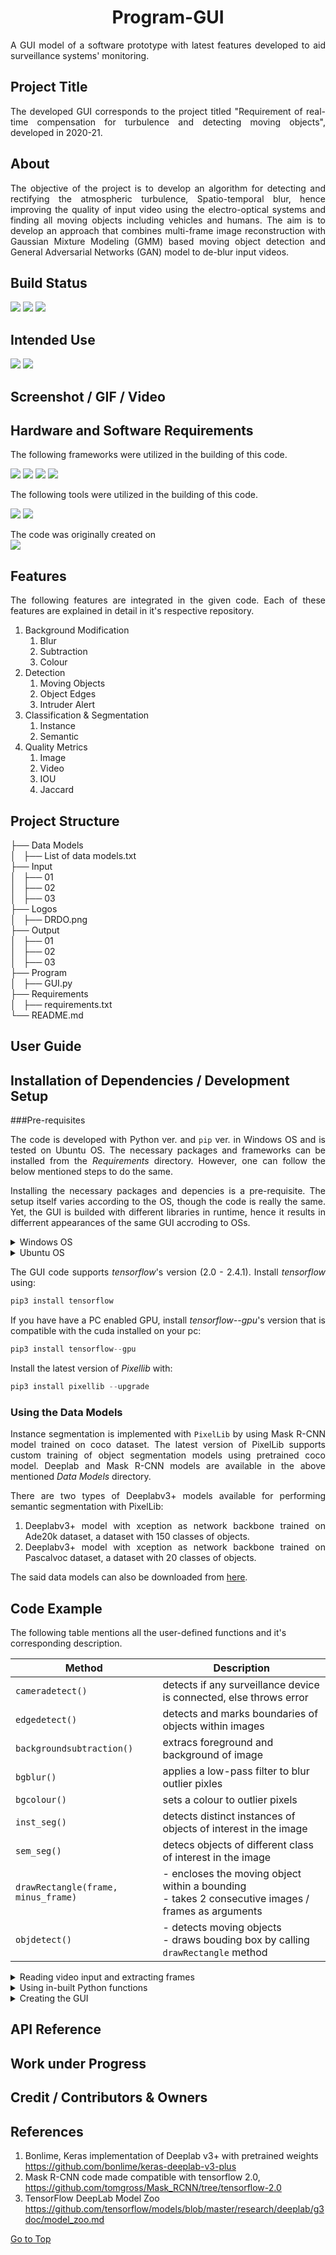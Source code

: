 <h1 align="center"><a name="section_name">Program-GUI</a></h1>

<div align="justify">
A GUI model of a software prototype with latest features developed to aid surveillance systems' monitoring.
</div>

## Project Title
<div align="justify">
The developed GUI corresponds to the project titled "Requirement of real-time compensation for turbulence and detecting moving objects", developed in 2020-21.
</div>

## About
<div align="justify">
The objective of the project is to develop an algorithm for detecting and rectifying the  atmospheric turbulence, Spatio-temporal blur, hence improving the quality of input video  using the electro-optical systems and finding all moving objects including vehicles and  humans. The aim is to develop an approach that combines multi-frame image reconstruction  with Gaussian Mixture Modeling (GMM) based moving object detection and General  Adversarial Networks (GAN) model to de-blur input videos. 
</div>

## Build Status

<img src="https://img.shields.io/badge/build-passing-brightgreen"/> <img src="https://img.shields.io/badge/code-latest-orange"/> <img src="https://img.shields.io/badge/langugage-python-blue"/>


## Intended Use

<img src="https://img.shields.io/badge/Windows-0078D6?style=for-the-badge&logo=windows&logoColor=white"/> <img src="https://img.shields.io/badge/Ubuntu-E95420?style=for-the-badge&logo=ubuntu&logoColor=white"/>


## Screenshot / GIF / Video

## Hardware and Software Requirements

<div align="justify">
The following frameworks were utilized in the building of this code.
</div>


<img src="https://img.shields.io/badge/OpenCV-27338e?style=for-the-badge&logo=OpenCV&logoColor=white"/> <img src="https://img.shields.io/badge/TensorFlow-FF6F00?style=for-the-badge&logo=tensorflow&logoColor=white"/> <img src="https://img.shields.io/badge/NumPy-013243?style=for-the-badge&logo=numpy&logoColor=white"/> <img src="https://img.shields.io/badge/SciPy-8CAAE6?style=for-the-badge&logo=scipy&logoColor=white"/>


<div align="justify">
The following tools were utilized in the building of this code.
</div>


<img src="https://img.shields.io/badge/Visual_Studio_Code-0078D4?style=for-the-badge&logo=visual%20studio%20code&logoColor=white"/> <img src="https://img.shields.io/badge/Jupyter-F37626.svg?&style=for-the-badge&logo=Jupyter&logoColor=white"/>


<div align="justify">
The code was originally created on
</div>


<img src="https://img.shields.io/badge/NVIDIA-GTX1650-76B900?style=for-the-badge&logo=nvidia&logoColor=white"/>


## Features
<div align="justify">
The following features are integrated in the given code. Each of these features are explained in detail in it's respective repository.
</div>

1. Background Modification
   1. Blur
   2. Subtraction
   3. Colour
2. Detection
   1. Moving Objects
   2. Object Edges
   3. Intruder Alert
3. Classification & Segmentation
   1. Instance
   2. Semantic
4. Quality Metrics
   1. Image
   2. Video
   3. IOU
   4. Jaccard




## Project Structure

├── Data Models<br>
│   ├── List of data models.txt<br>
├── Input<br>
│   ├── 01<br>
│   ├── 02<br>
│   ├── 03<br>
├── Logos<br>
│   ├── DRDO.png<br>
├── Output<br>
│   ├── 01<br>
│   ├── 02<br>
│   ├── 03<br>
├── Program<br>
│   ├── GUI.py<br>
├── Requirements<br>
│   ├── requirements.txt<br>
└── README.md<br>

## User Guide


## Installation of Dependencies / Development Setup

###Pre-requisites


<div align="justify">

The code is developed with Python ver. and `pip` ver. in Windows OS and is tested on Ubuntu OS. The necessary packages and frameworks can be installed from the *Requirements* directory.  However, one can follow the below mentioned steps to do the same.


Installing the necessary packages and depencies is a pre-requisite.  The setup itself varies according to the OS, though the code is really the same.  Yet, the GUI is builded with different libraries in runtime, hence it results in differrent appearances of the same GUI accroding to OSs.



<details>
<summary>Windows OS</summary>

```Python
pip install tk
```

```Python
python3 -m pip install cffi
```

```Python
python3 -m pip install --upgrade pip
python3 -m pip install --upgrade Pillow
```

```Python
pip install opencv-python
```

</details>


<details>
<summary>Ubuntu OS</summary>

```Python
apt-get install python-tk 
sudo apt-get install python-setuptools
```

```Python
sudo apt-get install -y python-cffi
```

```Python
python3 -m pip install --upgrade pip
python3 -m pip install --upgrade Pillow
```

```Python
sudo apt-get install python3-opencv
```


</details>


The GUI code supports *tensorflow*'s version (2.0 - 2.4.1). Install *tensorflow* using:

```Python
pip3 install tensorflow
```

If you have have a PC enabled GPU, install *tensorflow--gpu*'s version that is compatible with the cuda installed on your pc:


```Python
pip3 install tensorflow--gpu
```


Install the latest version of *Pixellib* with:

```Python
pip3 install pixellib --upgrade
```
</div>


### Using the Data Models


<div align="justify">

Instance segmentation is implemented with `PixelLib` by using Mask R-CNN model trained on coco dataset. The latest version of PixelLib supports custom training of object segmentation models using pretrained coco model.  Deeplab and Mask R-CNN models are available in the above mentioned *Data Models* directory. 

There are two types of Deeplabv3+ models available for performing semantic segmentation with PixelLib:

1. Deeplabv3+ model with xception as network backbone trained on Ade20k dataset, a dataset with 150 classes of objects.
2. Deeplabv3+ model with xception as network backbone trained on Pascalvoc dataset, a dataset with 20 classes of objects. 


The said data models can also be downloaded from [here](https://drive.google.com/drive/folders/1jtSFQN3W6_tkF5QVUYto5slp_wvntIQO?usp=sharing).

</div>

## Code Example

The following table mentions all the user-defined functions and it's corresponding description.

| Method                  | Description                                                                                            |
| ------------------------- | ------------------------------------------------------------------------------------------------------ |
| `cameradetect()`          | detects if any surveillance device is connected, else throws error                                     |
| `edgedetect()`            | detects and marks boundaries of objects within images                                                  |
| `backgroundsubtraction()` | extracs foreground and background of image                                                             |
| `bgblur()`                | applies a low-pass filter to blur outlier pixles                                                       |
| `bgcolour()`              | sets a colour to outlier pixels                                                                        |
| `inst_seg()`             | detects distinct instances of objects of interest in the image                                         |
| `sem_seg()`              | detecs objects of different class of interest in the image                                             |
| `drawRectangle(frame, minus_frame)`         | - encloses the moving object within a bounding<br>- takes 2 consecutive images / frames as arguments |
| `objdetect()`             | - detects moving objects<br>- draws bouding box by calling `drawRectangle` method|


<details>
<summary>Reading video input and extracting frames</summary>

```Python
cap = cv2.VideoCapture(0)
cap = cv2.VideoCapture('<file_path>')
```
<div align="justify">

`cap` is the object on `VideoCapture()` method to capture a video. It accepts either the device index or the name of a video file. 

The `cap.read()` returns a boolean value.  It will return True, if the frame is read correctly.
</div>

```Python
while(1): 
        ret, frame = cap.read()
```
<div align="justify">
This code initiates an infinite loop (to be broken later by a break statement), where we have ret and frame being defined as the cap.read(). Basically, ret is a boolean regarding whether or not there was a return at all, at the frame is each frame that is returned. If there is no frame, you wont get an error, you will get None.
</div>

```Python
cv2.imshow('Input',frame)
```

```Python
k = cv2.waitKey(5) & 0xFF
if k == ord("q"): 
    break
```

```Python
cap.release() 
cv2.destroyAllWindows()
```

</details>


<details>
<summary>Using in-built Python functions</summary>

```Python
hsv = cv2.cvtColor(frame, cv2.COLOR_BGR2HSV) 
```

```Python
lower_red = np.array([30,150,50]) 
upper_red = np.array([255,255,180]) 
mask = cv2.inRange(hsv, lower_red, upper_red) 
res = cv2.bitwise_and(frame,frame, mask= mask)  
```

```Python
edges = cv2.Canny(frame,100,200)
```

```Python
fgbg = cv2.createBackgroundSubtractorMOG2()
```

```Python
fgmask = fgbg.apply(frame)
```

```Python
kernel_d = np.ones((3,3), np.uint8)
kernel_e = np.ones((3,3), np.uint8)
```
```Python
if(is_blur):
	minus_frame = GaussianBlur(minus_frame, kernel_gauss, 0)
minus_Matrix = np.float32(minus_frame)	
```

```Python
minus_Matrix = np.clip(minus_Matrix, 0, 255)
	minus_Matrix = np.array(minus_Matrix, np.uint8)
```

```Python
contours, hierarchy = findContours(minus_Matrix.copy(), RETR_TREE, CHAIN_APPROX_SIMPLE)
```

```Python
(x, y, w, h) = boundingRect(c)	
rectangle(frame, (x, y), (x + w, y + h), (0, 255, 0), 2)
```		

</details>


<details>
<summary>Creating the GUI</summary>


```Python
window=Tk()
window.configure(background="grey64");
window.title("Border Surveillance System")
window.resizable(0,0)
window.geometry('850x600')
```	

```Python
clicked  = StringVar()
chkValue = BooleanVar()
```	

```Python
window.mainloop()
```	

</details>

## API Reference

## Work under Progress

## Credit / Contributors & Owners

## References

1. Bonlime, Keras implementation of Deeplab v3+ with pretrained weights  https://github.com/bonlime/keras-deeplab-v3-plus
2. Mask R-CNN code made compatible with tensorflow 2.0, https://github.com/tomgross/Mask_RCNN/tree/tensorflow-2.0
3. TensorFlow DeepLab Model Zoo https://github.com/tensorflow/models/blob/master/research/deeplab/g3doc/model_zoo.md

[Go to Top](#section_name)
